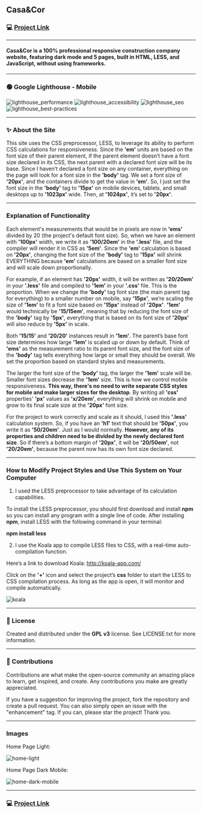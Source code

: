## Casa&Cor

### :computer: [Project Link](https://casa-e-cor.vercel.app/)

---

#### Casa&Cor is a 100% professional responsive construction company website, featuring dark mode and 5 pages, built in HTML, LESS, and JavaScript, without using frameworks.

---

### :green_circle: Google Lighthouse - Mobile

![lighthouse_performance](https://github.com/tiagocreator/casa-e-cor/assets/82607849/f322d93c-2e16-4264-9a38-415ee415ca70)
![lighthouse_accessibility](https://github.com/tiagocreator/casa-e-cor/assets/82607849/19af3c74-197a-4ae3-9858-bf2604df7b41)
![lighthouse_seo](https://github.com/tiagocreator/casa-e-cor/assets/82607849/b6d214c6-f6cb-4d1d-83cb-236525377211)
![lighthouse_best-practices](https://github.com/tiagocreator/casa-e-cor/assets/82607849/3c2acd78-d8bd-4c1d-a9c3-fe40e84260e3)

---

### :sparkles: About the Site

This site uses the CSS preprocessor, LESS, to leverage its ability to perform CSS calculations for responsiveness. Since the __'em'__ units are based on the font size of their parent element, if the parent element doesn’t have a font size declared in its CSS, the next parent with a declared font size will be its base. Since I haven’t declared a font size on any container, everything on the page will look for a font size in the __'body'__ tag. We set a font size of __'20px'__, and the containers divide to get the value in __'em'__. So, I just set the font size in the __'body'__ tag to __'15px'__ on mobile devices, tablets, and small desktops up to __'1023px'__ wide. Then, at __'1024px'__, it’s set to __'20px'__.

---

### Explanation of Functionality

Each element's measurements that would be in pixels are now in __'ems'__ divided by 20 (the project's default font size). So, when we have an element with __'100px'__ width, we write it as __'100/20em'__ in the __'.less'__ file, and the compiler will render it in CSS as __'5em'__. Since the __'em'__ calculation is based on __'20px'__, changing the font size of the __'body'__ tag to __'15px'__ will shrink EVERYTHING because __'em'__ calculations are based on a smaller font size and will scale down proportionally.

For example, if an element has __'20px'__ width, it will be written as __'20/20em'__ in your __'.less'__ file and compiled to __'1em'__ in your __'.css'__ file. This is the proportion. When we change the __'body'__ tag font size (the main parent tag for everything) to a smaller number on mobile, say __'15px'__, we’re scaling the size of __'1em'__ to fit a font size based on __'15px'__ instead of __'20px'__. __'1em'__ would technically be __'15/15em'__, meaning that by reducing the font size of the __'body'__ tag by __'5px'__, everything that is based on its font size of __'20px'__ will also reduce by __'5px'__ in scale.

Both __'15/15'__ and __'20/20'__ instances result in __'1em'__. The parent’s base font size determines how large __'1em'__ is scaled up or down by default. Think of __'ems'__ as the measurement ratio to its parent font size, and the font size of the __'body'__ tag tells everything how large or small they should be overall. We set the proportion based on standard styles and measurements.

The larger the font size of the __'body'__ tag, the larger the __'1em'__ scale will be. Smaller font sizes decrease the __'1em'__ size. This is how we control mobile responsiveness. __This way, there's no need to write separate CSS styles for mobile and make larger sizes for the desktop__. By writing all __'css'__ properties' __'px'__ values as __'x/20em'__, everything will shrink on mobile and grow to its final scale size at the __'20px'__ font size.

For the project to work correctly and scale as it should, I used this __'.less'__ calculation system. So, if you have an __'h1'__ text that should be __'50px'__, you write it as __'50/20em'__. Just as I would normally. __However, any of its properties and children need to be divided by the newly declared font size__. So if there’s a bottom margin of __'20px'__, it will be __'20/50em'__, not __'20/20em'__, because the parent now has its own font size declared.


---

### How to Modify Project Styles and Use This System on Your Computer

1. I used the LESS preprocessor to take advantage of its calculation capabilities.

To install the LESS preprocessor, you should first download and install __npm__ so you can install any program with a single line of code.
After installing __npm__, install LESS with the following command in your terminal:

__npm install less__

2. I use the Koala app to compile LESS files to CSS, with a real-time auto-compilation function.

Here’s a link to download Koala:
http://koala-app.com/

Click on the __'+'__ icon and select the project’s __css__ folder to start the LESS to CSS compilation process. As long as the app is open, it will monitor and compile automatically.

![koala](https://user-images.githubusercontent.com/82607849/235378495-3ba4dced-2001-4dde-9e6a-3760eca83d2b.png)

---

### :notebook: License

Created and distributed under the __GPL v3__ license. See LICENSE.txt for more information.
  
---

### :handshake: Contributions

Contributions are what make the open-source community an amazing place to learn, get inspired, and create. Any contributions you make are greatly appreciated.

If you have a suggestion for improving the project, fork the repository and create a pull request. You can also simply open an issue with the "enhancement" tag. If you can, please star the project! Thank you.

---  

### Images

Home Page Light:

![home-light](https://github.com/tiagocreator/casa-e-cor/assets/82607849/228dffe4-b32d-461e-80c7-d08db6a27a2c)

Home Page Dark Mobile:

![home-dark-mobile](https://github.com/tiagocreator/casa-e-cor/assets/82607849/1599b5f3-cf55-4b18-ae14-bfc90150b963)

---

### :computer: [Project Link](https://casa-e-cor.vercel.app/)

